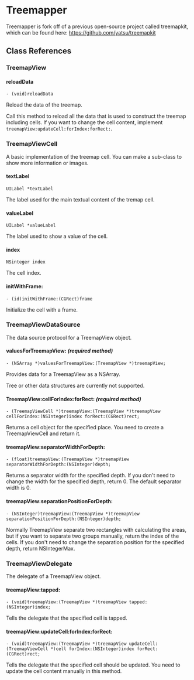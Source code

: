 Treemapper
===

Treemapper is fork off of a previous open-source project called treemapkit, which can be found here: https://github.com/yatsu/treemapkit


Class References
----------------

### TreemapView

#### reloadData

`- (void)reloadData`

Reload the data of the treemap.

Call this method to reload all the data that is used to construct the treemap including cells.
If you want to change the cell content, implement `treemapView:updateCell:forIndex:forRect:`.

### TreemapViewCell

A basic implementation of the treemap cell.
You can make a sub-class to show more information or images.

#### textLabel

`UILabel *textLabel`

The label used for the main textual content of the tremap cell.

#### valueLabel

`UILabel *valueLabel`

The label used to show a value of the cell.

#### index

`NSinteger index`

The cell index.

#### initWithFrame:

`- (id)initWithFrame:(CGRect)frame`

Initialize the cell with a frame.

### TreemapViewDataSource

The data source protocol for a TreemapView object.

#### valuesForTreemapView: _(required method)_

`- (NSArray *)valuesForTreemapView:(TreemapView *)treemapView;`

Provides data for a TreemapView as a NSArray.

Tree or other data structures are currently not supported.

#### TreemapView:cellForIndex:forRect: _(required method)_

`- (TreemapViewCell *)treemapView:(TreemapView *)treemapView cellForIndex:(NSInteger)index forRect:(CGRect)rect;`

Returns a cell object for the specified place.
You need to create a TreemapViewCell and return it.

#### treemapView:separatorWidthForDepth:

`- (float)treemapView:(TreemapView *)treemapView separatorWidthForDepth:(NSInteger)depth;`

Returns a separator width for the specified depth.
If you don't need to change the width for the specified depth, return 0.
The default separator width is 0.

#### treemapView:separationPositionForDepth:

`- (NSInteger)treemapView:(TreemapView *)treemapView separationPositionForDepth:(NSInteger)depth;`

Normally TreemapView separate two rectangles with calculating the areas, but if you want to separate two groups manually, return the index of the cells.
If you don't need to change the separation position for the specified depth, return NSIntegerMax.

### TreemapViewDelegate

The delegate of a TreemapView object.

#### treemapView:tapped:

`- (void)treemapView:(TreemapView *)treemapView tapped:(NSInteger)index;`

Tells the delegate that the specified cell is tapped.

#### treemapView:updateCell:forIndex:forRect:

`- (void)treemapView:(TreemapView *)treemapView updateCell:(TreemapViewCell *)cell forIndex:(NSInteger)index forRect:(CGRect)rect;`

Tells the delegate that the specified cell should be updated.
You need to update the cell content manually in this method.
